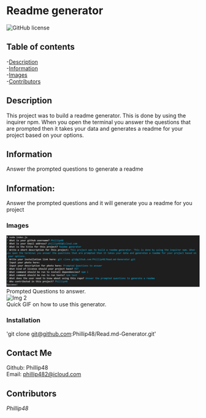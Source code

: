
# Readme generator  
![GitHub license](https://img.shields.io/badge/license-MIT-blue.svg)  
  
## Table of contents   
-[Description](#Description)   
-[Information](#Information)  
-[Images](#Images)  
-[Contributors](#Contributors)  

## Description  
This project was to build a readme generator. This is done by using the inquirer npm. When you open the terminal you answer the questions that are prompted then it takes your data and generates a readme for your project based on your options.

## Information  
Answer the prompted questions to generate a readme
## Information:  
Answer the prompted questions and it will generate you a readme for you project

### Images  
![Img 1](./img/readmequestions.png)  
Prompted Questions to answer.  
![Img 2](./img/readme%20generator%20updated.gif)  
Quick GIF on how to use this generator.

### Installation   
'git clone git@github.com:Phillip48/Read.md-Generator.git'  

## Contact Me  
Github: Phillip48  
Email: phillip482@icloud.com  

## Contributors  
*Phillip48*  

  
